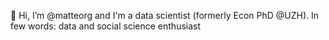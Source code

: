 👋 Hi, I’m @matteorg and I'm a data scientist (formerly Econ PhD @UZH). In few words: data and social science enthusiast
